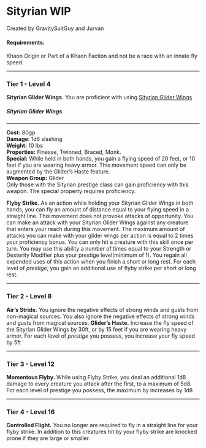 Sityrian WIP
============

Created by GravitySuitGuy and Jurvan

#### Requirements:

  
Khaon Origin or Part of a Khaon Faction and not be a race with an innate fly speed.  

* * *

### Tier 1 - Level 4

 **Sityrian Glider Wings.** You are proficient with using [Sityrian Glider Wings](#spoiler-VzK4Tn)

##### Sityrian Glider Wings

* * *

**Cost:** 80gp  
**Damage**: 1d6 slashing  
**Weight:** 10 lbs  
**Properties:** Finesse, Twinned, Braced, Monk.  
**Special:** While held in both hands, you gain a flying speed of 20 feet, or 10 feet if you are wearing heavy armor. This movement speed can only be augmented by the Glider’s Haste feature.  
**Weapon Group:** Glider  
Only those with the Sityrian prestige class can gain proficiency with this weapon. The special property requires proficiency.

 **Flyby Strike.** As an action while holding your Sityrian Glider Wings in both hands, you can fly an amount of distance equal to your flying speed in a straight line. This movement does not provoke attacks of opportunity. You can make an attack with your Sityrian Glider Wings against any creature that enters your reach during this movement. The maximum amount of attacks you can make with your glider wings per action is equal to 2 times your proficiency bonus. You can only hit a creature with this skill once per turn. You may use this ability a number of times equal to your Strength or Dexterity Modifier plus your prestige level(minimum of 1). You regain all expended uses of this action when you finish a short or long rest. For each level of _prestige_, you gain an additional use of flyby strike per short or long rest.

* * *

### Tier 2 - Level 8

 **Air’s Stride.** You ignore the negative effects of strong winds and gusts from non-magical sources. You also ignore the negative effects of strong winds and gusts from magical sources.  **Glider’s Haste.** Increase the fly speed of the Sityrian Glider Wings by 30ft, or by 15 feet if you are wearing heavy armor. For each level of _prestige_ you possess, you increase your fly speed by 5ft

* * *

### Tier 3 - Level 12

 **Momentous Flyby.** While using Flyby Strike, you deal an additional 1d8 damage to every creature you attack after the first, to a maximum of 5d8. For each level of prestige you possess, the maximum by increases by 1d8

* * *

### Tier 4 - Level 16

 **Controlled Flight.** You no longer are required to fly in a straight line for your flyby strike. In addition to this creatures hit by your flyby strike are knocked prone if they are large or smaller.
